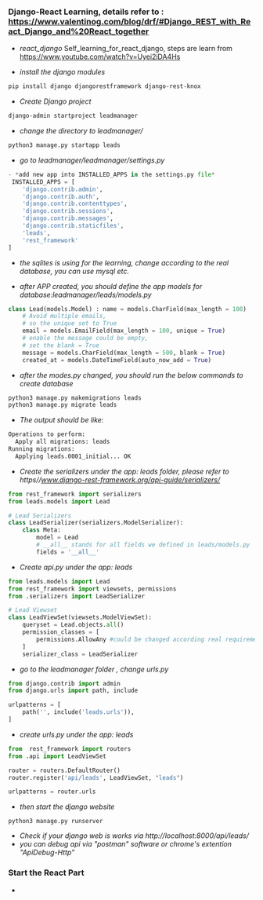 ### Django-React Learning, details refer to : https://www.valentinog.com/blog/drf/#Django_REST_with_React_Django_and%20React_together
- *react_django*
Self_learning_for_react_django, steps are learn from https://www.youtube.com/watch?v=Uyei2iDA4Hs

- *install the django modules*
```Bash
pip install django djangorestframework django-rest-knox
```

- *Create Django project*
```Bash
django-admin startproject leadmanager
```

- *change the directory to leadmanager/*
```Bash
python3 manage.py startapp leads
```
- *go to leadmanager/leadmanager/settings.py*
```python
- *add new app into INSTALLED_APPS in the settings.py file*
 INSTALLED_APPS = [
    'django.contrib.admin',
    'django.contrib.auth',
    'django.contrib.contenttypes',
    'django.contrib.sessions',
    'django.contrib.messages',
    'django.contrib.staticfiles',
    'leads',
    'rest_framework'
]
```
- *the sqlites is using for the learning, change according to the real database, you can use mysql etc.*

- *after APP created, you should define the app models for database:leadmanager/leads/models.py*
```python
class Lead(models.Model) : name = models.CharField(max_length = 100)
    # Avoid multiple emails,
    # so the unique set to True
    email = models.EmailField(max_length = 100, unique = True)
    # enable the message could be empty,
    # set the blank = True
    message = models.CharField(max_length = 500, blank = True)
    created_at = models.DateTimeField(auto_now_add = True)
```
- *after the modes.py changed, you should run the below commands to create database*
```Bash
python3 manage.py makemigrations leads
python3 manage.py migrate leads
```

- *The output should be like:*
```Bash
Operations to perform:
  Apply all migrations: leads
Running migrations:
  Applying leads.0001_initial... OK
```

- *Create the serializers under the app: leads folder, please refer to https//www.django-rest-framework.org/api-guide/serializers/*
```python
from rest_framework import serializers
from leads.models import Lead

# Lead Serializers
class LeadSerializer(serializers.ModelSerializer):
    class Meta:
        model = Lead
        # __all__ stands for all fields we defined in leads/models.py
        fields = '__all__'
```

- *Create api.py under the app: leads*
```python
from leads.models import Lead
from rest_framework import viewsets, permissions
from .serializers import LeadSerializer

# Lead Viewset
class LeadViewSet(viewsets.ModelViewSet):
    queryset = Lead.objects.all()
    permission_classes = [
        permissions.AllowAny #could be changed according real requirements
    ]
    serializer_class = LeadSerializer
```

- *go to the leadmanager folder , change urls.py*
```python
from django.contrib import admin
from django.urls import path, include

urlpatterns = [
    path('', include('leads.urls')),
]
```

- *create urls.py under the app: leads*
```python
from  rest_framework import routers
from .api import LeadViewSet

router = routers.DefaultRouter()
router.register('api/leads', LeadViewSet, "leads")

urlpatterns = router.urls
```

- *then start the django website*
```
python3 manage.py runserver
```

- *Check if your django web is works via http://localhost:8000/api/leads/*
- *you can debug api via "postman" software or chrome's extention "ApiDebug-Http"*


### Start the React Part
-  